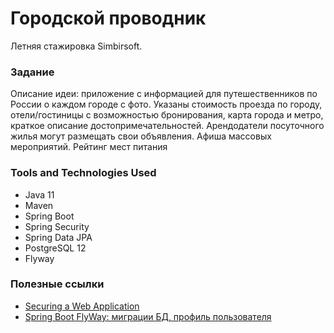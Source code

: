 # Городской проводник
Летняя стажировка Simbirsoft.

### Задание
Описание идеи: 
приложение с информацией для путешественников по России о каждом городе с фото. 
Указаны стоимость проезда по городу, отели/гостиницы с возможностью бронирования, 
карта города и метро, краткое описание достопримечательностей. 
Арендодатели посуточного жилья могут размещать свои объявления. 
Афиша массовых мероприятий. Рейтинг мест питания

### Tools and Technologies Used
* Java 11
* Maven
* Spring Boot
* Spring Security
* Spring Data JPA
* PostgreSQL 12
* Flyway

### Полезные ссылки
* [Securing a Web Application](https://spring.io/guides/gs/securing-web/)
* [Spring Boot FlyWay: миграции БД, профиль пользователя](https://www.youtube.com/watch?v=ArM7nCys4hY&list=PLU2ftbIeotGpAYRP9Iv2KLIwK36-o_qYk&index=12)